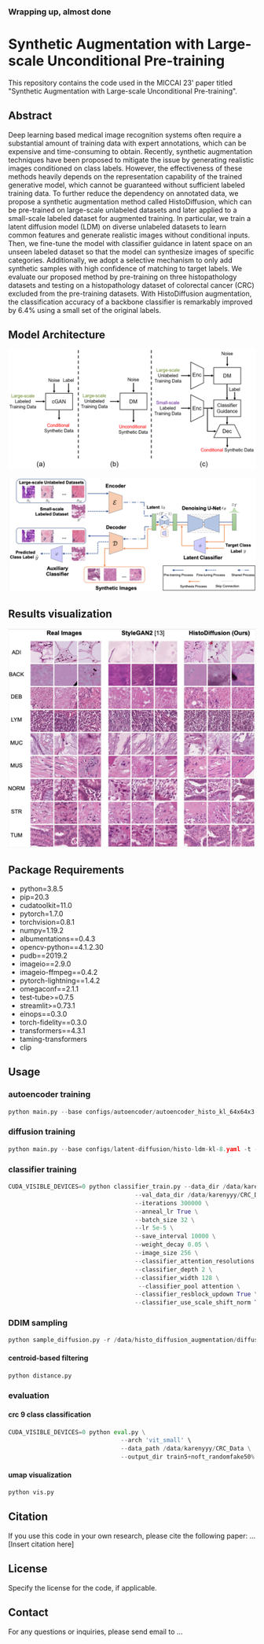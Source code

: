 ### Wrapping up, almost done

# Synthetic Augmentation with Large-scale Unconditional Pre-training

This repository contains the code used in the MICCAI 23' paper titled "Synthetic Augmentation with Large-scale
Unconditional Pre-training".

## Abstract

Deep learning based medical image recognition systems often require a substantial amount of training data with expert annotations, which can be expensive and time-consuming to obtain. Recently, synthetic augmentation techniques have been proposed to mitigate the issue by generating realistic images conditioned on class labels. However, the effectiveness of these methods heavily depends on the representation capability of the trained generative model, which cannot be guaranteed without sufficient labeled training data. To further reduce the dependency on annotated data, we propose a synthetic augmentation method called HistoDiffusion, which can be pre-trained on large-scale unlabeled datasets and later applied to a small-scale labeled dataset for augmented training. In particular, we train a latent diffusion model (LDM) on diverse unlabeled datasets to learn common features and generate realistic images without conditional inputs. Then, we fine-tune the model
with classifier guidance in latent space on an unseen labeled dataset so that the model can synthesize images of specific categories. Additionally, we adopt a selective mechanism to only add synthetic samples with high confidence of matching to target labels. We evaluate our proposed method by pre-training on three histopathology datasets and testing on a histopathology dataset of colorectal cancer (CRC) excluded from the pre-training datasets. With HistoDiffusion augmentation, the classification accuracy of a backbone classifier is remarkably improved by 6.4% using a small set of the original labels.

## Model Architecture
![](imgs/framework.png)

![](imgs/architecture.png)


## Results visualization

![](imgs/syn_results.png)



## Package Requirements

  - python=3.8.5
  - pip=20.3
  - cudatoolkit=11.0
  - pytorch=1.7.0
  - torchvision=0.8.1
  - numpy=1.19.2
  - albumentations==0.4.3
  - opencv-python==4.1.2.30
  - pudb==2019.2
  - imageio==2.9.0
  - imageio-ffmpeg==0.4.2
  - pytorch-lightning==1.4.2
  - omegaconf==2.1.1
  - test-tube>=0.7.5
  - streamlit>=0.73.1
  - einops==0.3.0
  - torch-fidelity==0.3.0
  - transformers==4.3.1
  - taming-transformers
  - clip

## Usage

### autoencoder training

```python
python main.py --base configs/autoencoder/autoencoder_histo_kl_64x64x3.yaml -t --gpus 0,1,2,3
```


### diffusion training 

```python
python main.py --base configs/latent-diffusion/histo-ldm-kl-8.yaml -t --gpus 0,1,2,3
```


### classifier training

```python
CUDA_VISIBLE_DEVICES=0 python classifier_train.py --data_dir /data/karenyyy/CRC_Data/train5 \
                                    --val_data_dir /data/karenyyy/CRC_Data/val \
                                    --iterations 300000 \
                                    --anneal_lr True \
                                    --batch_size 32 \
                                    --lr 5e-5 \
                                    --save_interval 10000 \
                                    --weight_decay 0.05 \
                                    --image_size 256 \
                                    --classifier_attention_resolutions 32,16 \
                                    --classifier_depth 2 \
                                    --classifier_width 128 \
                                     --classifier_pool attention \
                                    --classifier_resblock_updown True \
                                    --classifier_use_scale_shift_norm True
```


### DDIM sampling

```python
python sample_diffusion.py -r /data/histo_diffusion_augmentation/diffusion_model.ckpt -n 10 -c 10
```

#### centroid-based filtering

```python
python distance.py
```

### evaluation 

#### crc 9 class classification

```python
CUDA_VISIBLE_DEVICES=0 python eval.py \
                                --arch 'vit_small' \
                                --data_path /data/karenyyy/CRC_Data \
                                --output_dir train5+noft_randomfake50%
```

#### umap visualization 

```python
python vis.py
```


## Citation

If you use this code in your own research, please cite the following paper:
... [Insert citation here]


## License

Specify the license for the code, if applicable.

## Contact

For any questions or inquiries, please send email to ...
